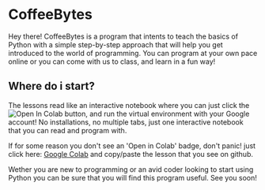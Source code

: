 # CoffeeBytes

Hey there! CoffeeBytes is a program that intents to teach the basics of Python with a simple step-by-step approach that will help you get introduced to the world of programming. You can program at your own pace online or you can come with us to class, and learn in a fun way!

## Where do i start?

The lessons read like an interactive notebook where you can just click the ![Open In Colab](https://colab.research.google.com/assets/colab-badge.svg) button, and run the virtual environment with your Google account! No installations, no multiple tabs, just one interactive notebook that you can read and program with. 

If for some reason you don't see an 'Open in Colab' badge, don't panic! just click here: [Google Colab](https://colab.research.google.com) and copy/paste the lesson that you see on github.

Wether you are new to programming or an avid coder looking to start using Python you can be sure that you will find this program useful. See you soon!
